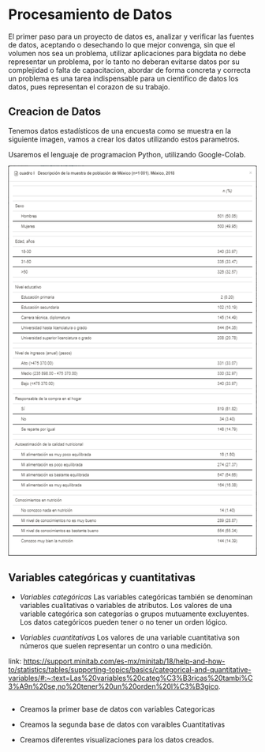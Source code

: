 # Procesamiento de Datos

El primer paso para un proyecto de datos es, analizar y verificar las fuentes de datos, aceptando o desechando lo que mejor convenga, sin que el volumen nos sea un problema, utilizar aplicaciones para bigdata no debe representar un problema, por lo tanto no deberan evitarse datos por su complejidad o falta de capacitacion, abordar de forma concreta y correcta un problema es una tarea indispensable para un cientifico de datos los datos, pues representan el corazon de su trabajo.


## Creacion de Datos

Tenemos datos estadísticos de una encuesta como se muestra en la siguiente imagen, vamos a crear los datos utilizando estos parametros.

Usaremos el lenguaje de programacion Python, utilizando Google-Colab.

![Image text](https://github.com/Oswaldoivann/Create_Data/blob/main/Datos.PNG)

## Variables categóricas y cuantitativas

  - *Variables categóricas*
Las variables categóricas también se denominan variables cualitativas o variables de atributos. Los valores de una variable categórica son categorías o grupos mutuamente excluyentes. Los datos categóricos pueden tener o no tener un orden lógico.

  - *Variables cuantitativas*
Los valores de una variable cuantitativa son números que suelen representar un contro o una medición.

link: https://support.minitab.com/es-mx/minitab/18/help-and-how-to/statistics/tables/supporting-topics/basics/categorical-and-quantitative-variables/#:~:text=Las%20variables%20categ%C3%B3ricas%20tambi%C3%A9n%20se,no%20tener%20un%20orden%20l%C3%B3gico.

##

  - Creamos la primer base de datos con variables Categoricas


  - Creamos la segunda base de datos con varaibles Cuantitativas


  - Creamos diferentes visualizaciones para los datos creados. 
